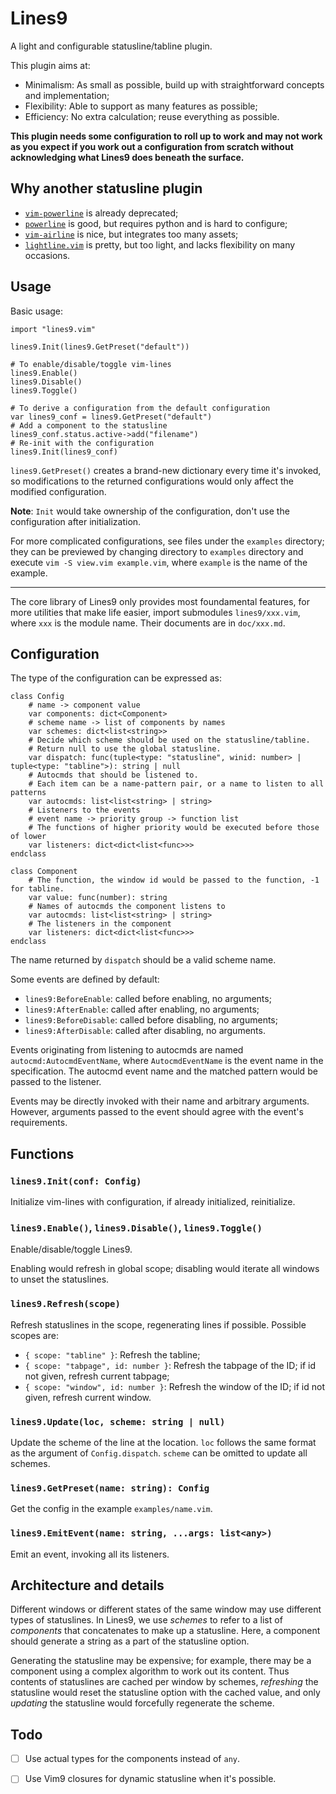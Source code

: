 # Lines9

A light and configurable statusline/tabline plugin.

This plugin aims at:

- Minimalism: As small as possible, build up with straightforward concepts and implementation;
- Flexibility: Able to support as many features as possible;
- Efficiency: No extra calculation; reuse everything as possible.

**This plugin needs some configuration to roll up to work
and may not work as you expect if you work out a configuration from scratch
without acknowledging what Lines9 does beneath the surface.**

## Why another statusline plugin

- [`vim-powerline`](https://github.com/Lokaltog/vim-powerline) is already deprecated;
- [`powerline`](https://github.com/powerline/powerline) is good, but requires python and is hard to configure;
- [`vim-airline`](https://github.com/vim-airline/vim-airline) is nice, but integrates too many assets;
- [`lightline.vim`](https://github.com/itchyny/lightline.vim) is pretty, but too light, and lacks flexibility on many
  occasions.

## Usage

Basic usage:

``` vim
import "lines9.vim"

lines9.Init(lines9.GetPreset("default"))

# To enable/disable/toggle vim-lines
lines9.Enable()
lines9.Disable()
lines9.Toggle()

# To derive a configuration from the default configuration
var lines9_conf = lines9.GetPreset("default")
# Add a component to the statusline
lines9_conf.status.active->add("filename")
# Re-init with the configuration
lines9.Init(lines9_conf)
```

`lines9.GetPreset()` creates a brand-new dictionary every time it's invoked,
so modifications to the returned configurations would only affect the modified configuration.

**Note**: `Init` would take ownership of the configuration, don't use the configuration after initialization.

For more complicated configurations, see files under the `examples` directory;
they can be previewed by changing directory to `examples` directory and execute `vim -S view.vim example.vim`,
where `example` is the name of the example.

---

The core library of Lines9 only provides most foundamental features, for more utilities that make life easier,
import submodules `lines9/xxx.vim`, where `xxx` is the module name. Their documents are in `doc/xxx.md`.

## Configuration

The type of the configuration can be expressed as:

``` vim
class Config
    # name -> component value
    var components: dict<Component>
    # scheme name -> list of components by names
    var schemes: dict<list<string>>
    # Decide which scheme should be used on the statusline/tabline.
    # Return null to use the global statusline.
    var dispatch: func(tuple<type: "statusline", winid: number> | tuple<type: "tabline">): string | null
    # Autocmds that should be listened to.
    # Each item can be a name-pattern pair, or a name to listen to all patterns
    var autocmds: list<list<string> | string>
    # Listeners to the events
    # event name -> priority group -> function list
    # The functions of higher priority would be executed before those of lower
    var listeners: dict<dict<list<func>>>
endclass

class Component
    # The function, the window id would be passed to the function, -1 for tabline.
    var value: func(number): string
    # Names of autocmds the component listens to
    var autocmds: list<list<string> | string>
    # The listeners in the component
    var listeners: dict<dict<list<func>>>
endclass
```

The name returned by `dispatch` should be a valid scheme name.

Some events are defined by default:

- `lines9:BeforeEnable`: called before enabling, no arguments;
- `lines9:AfterEnable`: called after enabling, no arguments;
- `lines9:BeforeDisable`: called before disabling, no arguments;
- `lines9:AfterDisable`: called after disabling, no arguments.

Events originating from listening to autocmds are named `autocmd:AutocmdEventName`,
where `AutocmdEventName` is the event name in the specification.
The autocmd event name and the matched pattern would be passed to the listener.

Events may be directly invoked with their name and arbitrary arguments.
However, arguments passed to the event should agree with the event's requirements.

## Functions

### `lines9.Init(conf: Config)`

Initialize vim-lines with configuration, if already initialized, reinitialize.

### `lines9.Enable()`, `lines9.Disable()`, `lines9.Toggle()`

Enable/disable/toggle Lines9.

Enabling would refresh in global scope; disabling would iterate all windows to unset the statuslines.

### `lines9.Refresh(scope)`

Refresh statuslines in the scope, regenerating lines if possible. Possible scopes are:

- `{ scope: "tabline" }`: Refresh the tabline;
- `{ scope: "tabpage", id: number }`: Refresh the tabpage of the ID; if id not given, refresh current tabpage;
- `{ scope: "window", id: number }`: Refresh the window of the ID; if id not given, refresh current window.

### `lines9.Update(loc, scheme: string | null)`

Update the scheme of the line at the location.
`loc` follows the same format as the argument of `Config.dispatch`.
`scheme` can be omitted to update all schemes.

### `lines9.GetPreset(name: string): Config`

Get the config in the example `examples/name.vim`.

### `lines9.EmitEvent(name: string, ...args: list<any>)`

Emit an event, invoking all its listeners.

## Architecture and details

Different windows or different states of the same window may use different types of statuslines.
In Lines9, we use *schemes* to refer to a list of *components* that concatenates to make up a statusline.
Here, a component should generate a string as a part of the statusline option.

Generating the statusline may be expensive;
for example, there may be a component using a complex algorithm to work out its content.
Thus contents of statuslines are cached per window by schemes,
*refreshing* the statusline would reset the statusline option with the cached value,
and only *updating* the statusline would forcefully regenerate the scheme.

## Todo

- [ ] Use actual types for the components instead of `any`.
- [ ] Use Vim9 closures for dynamic statusline when it's possible.

